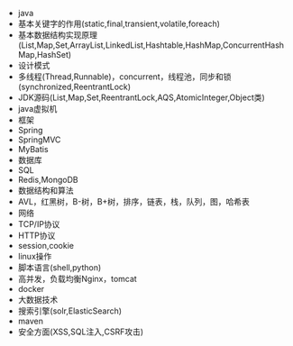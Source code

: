 - java
 - 基本关键字的作用(static,final,transient,volatile,foreach) 
 - 基本数据结构实现原理(List,Map,Set,ArrayList,LinkedList,Hashtable,HashMap,ConcurrentHashMap,HashSet)
 - 设计模式
 - 多线程(Thread,Runnable)，concurrent，线程池，同步和锁(synchronized,ReentrantLock)
 - JDK源码(List,Map,Set,ReentrantLock,AQS,AtomicInteger,Object类)
 - java虚拟机
- 框架
 - Spring
 - SpringMVC
 - MyBatis
- 数据库
 - SQL
 - Redis,MongoDB
- 数据结构和算法
 - AVL，红黑树，B-树，B+树，排序，链表，栈，队列，图，哈希表
- 网络
 - TCP/IP协议
 - HTTP协议
 - session,cookie
- linux操作
- 脚本语言(shell,python)
- 高并发，负载均衡Nginx，tomcat
- docker
- 大数据技术
- 搜索引擎(solr,ElasticSearch)
- maven
- 安全方面(XSS,SQL注入,CSRF攻击)